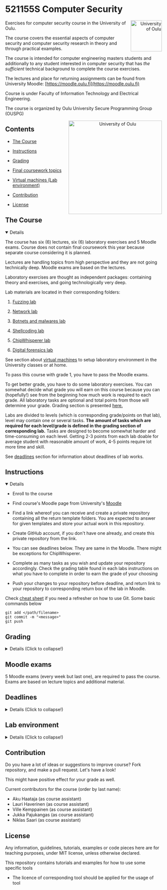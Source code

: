 # 521155S Computer Security

<p align="right">
<img src="lib/images/ouspglogo4.png" alt="University of Oulu" height="100px" align="right"/>
</p>

Exercises for computer security course in the University of Oulu.

The course covers the essential aspects of computer security and computer security research in theory and through practical examples.

The course is intended for computer engineering masters students and additionally to any student interested in computer security that has *the sufficient* technical background to complete the course exercises.

The lectures and place for returning assignments can be found from University Moodle: [https://moodle.oulu.fi](https://moodle.oulu.fi)

Course is under Faculty of Information Technology and Electrical Engineering.

The course is organized by Oulu University Secure Programming Group (OUSPG)

<p align="center">
<img src="lib/images/oulun yliopisto_logo_eng_black_rgb.png" alt="University of Oulu" height="300px" align="right"/>
</p>



## Contents

* [The Course](#The-Course)

* [Instructions](#Instructions)

* [Grading](#Grading)

* [Final coursework topics](#Final-coursework-topics)

* [Virtual machines (Lab environment)](#lab-environment)

* [Contribution](#Contribution)

* [License](#License)


## The Course

<details open><summary>Details</summary>


The course has six (6) lectures, six (6) laboratory exercises and 5 Moodle exams. Course does not contain final coursework this year because separate course considering it is planned.

Lectures are handling topics from high perspective and they are not going technically deep. Moodle exams are based on the lectures.

Laboratory exercises are thought as independent packages: containing theory and exercises, and going technologically very deep.

Lab materials are located in their corresponding folders: 

1. [Fuzzing lab](Lab1_Fuzzing)

2. [Network lab](Lab2_Network)

3. [Botnets and malwares lab](Lab3_Botnets_and_malwares)

4. [Shellcoding lab](Lab4_Introduction_to_Shellcoding)

5. [ChipWhisperer lab](Lab5_ChipWhisperer)

6. [Digital forensics lab](Lab6_Digital_Forensics)

See section about [virtual machines](#Virtual-machines) to setup laboratory environment in the University classes or at home.

To pass this course with grade 1, you have to pass the Moodle exams.

To get better grade, you have to do some laboratory exercises.
You can somewhat decide what grade you will earn on this course because you can (hopefully!) see from the beginning how much work is required to each grade.
All laboratory tasks are optional and total points from those will determine your grade. Grading section is presented [here.](#grading)

Labs are divided to levels (which is corresponding grade/points on that lab), level may contain one or several tasks.
**The amount of tasks which are required for each level/grade is defined in the grading section of corresponding lab.**
Tasks are designed to become somewhat harder and time-consuming on each level.
Getting 2-3 points from each lab doable for average student with reasonable amount of work, 4-5 points require lot more time and skill.

See [deadlines](#deadlines) section for information about deadlines of lab works.

</details>

## Instructions

<details open><summary>Details</summary>

 * Enroll to the course

 * Find course's Moodle page from University's [Moodle](https://moodle.oulu.fi/course/search.php?search=computer+security)
 
 * Find a link whereof you can receive and create a private repository containing all the return template folders. You are expected to answer for given templates and store your actual work in this repository. 

 * Create GitHub account, if you don't have one already, and create this private repository from the link.

 * You can see deadlines below. They are same in the Moodle. There might be exceptions for ChipWhisperer.

 * Complete as many tasks as you wish and update your repository accordingly. Check the grading table found in each labs instructions on what you have to complete in order to earn the grade of your choosing

 * Push your changes to your repository before deadline, and return link to your repository to corresponding return box of the lab in Moodle.


Check [cheat sheet](https://github.github.com/training-kit/downloads/github-git-cheat-sheet.pdf) if you need a refresher on how to use Git. Some basic commands below  
```git
git add </path/filename>
git commit -m "<message>"
git push
```

</details>


## Grading

<details><summary>Details (Click to collapse!)</summary>

  
As described earlier, you have to pass Moodle exams to pass the course. You can have higher grade by doing labworks.

You can get up to 5 points in each lab (Total 30 points). Grade is determined based on those points next.

Total Points|Total Grade
:-:|:-:
9+ | 2
15+ | 3
21+ | 4
27+ | 5

</details>

## Moodle exams

5 Moodle exams (every week but last one), are required to pass the course. Exams are based on lecture topics and additional material.

## Deadlines

<details><summary>Details (Click to collapse!)</summary>

  

Each week has deadline for corresponding lab exercise.

Course week|Lecture Topics|Laboratory|Deadline
:-:|:-:|:-:|:--:
1 | Introductory lecture, Computer Security in general, software and fuzz testing| Fuzzing | 14.09.2020, at 23:55
2 | Network security, risk | Network and websecurity | 21.09.2020, at 23:55
3 | Cybercrime, botnets, malware  | Botnets and malwares | 28.09.2020, at 23:55
4 | Software vulnerabilities and exploits | Shellcoding | 5.10.2020, at 23:55
5 | Hardware security | HW and side channels | 12.10.2020, at 23:55
6 | Production security, IoT security | Digital forensics| 19.10.2020, at 23:55



</details>


## Lab environment

<details><summary>Details (Click to collapse!)</summary>

Laboratory assignments utilize set of various tools and also handle potentially malicious files in Lab 3. Thus it is recommended to handle files in isolated environment, or at least the execution of tools happens in isolated environment at some level.

Straightforward solution for this are pre-configured virtual machines - if you have enough disk space and performance on your computer to use them. **For Windows users - this is the most convenient way.**

If you are already using Linux/macOS based operating system, the other option is to use specific tool called as [cincan-command](https://cincan.gitlab.io/cincan-command/).
It is wrapper for Docker to run different kind of tools in isolated matter. It makes installation of wide variety of tools easier while providing some level of isolation as well. The most of the tools used in exercises, are usable with it. It requires that Python 3.6+ and Docker are functioning in your system. Installation steps can be found from [documentation.](https://cincan.gitlab.io/cincan-command/installation.html)

If you want, you can install packages in normal way, or just to use provided virtual machine on Linux host as well.

### Virtual machines

Note: If you are using following virtual machines in your own pc, they are pre-configured with 4GB of RAM for VMware player. So if you have less than 8 GB of RAM in your pc, you might want to reduce this pre-configured RAM. 

Each lab utilizes one of the virtual machines below:

* Kali Linux - for shellcoding, fuzzing, web security and malware lab
  * User: kali
  * Password: kali

* ChipWhisperer Jupyter virtual machine
  * Both VMWare and VirtualBox versions available, more accurate information about setup on lab 5 page

**Direct download links for these machines are provided in the Moodle page!**

They are 7zip compressed. Run machine from *.vmx* file with VMware Player/VMware Workstation.

These virtual machines are located on the University network drive, in case download speed on direct URLs are slow.


## Classroom specific instructions (TS135/TS137/Any computer with VMware installed)

If you are in the University premises and can access to laboratory computer which has VMware installed.

### **Copy machine and run locally**

If you have enough space on your lab computer, and you are not too hesitated to start, recommended way is to copy virtual machine from network drive, and then start it locally. This way changes are not lost in shutdown.

You can mount network drive with following cmd command:

```
net use z: "\\kaappi\Virtuaalikoneet$"
```
If the domain `kaappi` is not found, try to use following instead:
```shell
net use z: "\\cifs.isi.oulu.fi\Virtuaalikoneet$" 
```


There should be now new Z: drive, named as Virtuaalikoneet$

And virtual machines are located in:

Virtuaalikoneet$ -> VMware -> CompSec

Copy selected virtual machine to C:\Temp folder.

Run machine from *.vmx* file, which ***does not*** say 'copy and run'.

When the virtual machine asks if you have copied or moved the machine, press __"I copied it"__.

## Getting virtual machines over Eduroam (University WLAN)

You can mount network drive into your own PC, if it has been connected to [Eduroam ](http://www.oulu.fi/ict/eduroam).

After you have successfully connected to network, you can mount network drive as following. If any credentials are asked, username is username@student.oulu.fi

### Windows
Open Windows cmd:

```shell
net use z: "\\kaappi\Virtuaalikoneet$"
```
Drive should be mounted after giving correct credentials.

If the domain `kaappi` is not found, try to use following instead:
```shell
net use z: "\\cifs.isi.oulu.fi\Virtuaalikoneet$" 
```

### Linux (Debian - based)
If you have mnt folder in root directory, and package *cifs-utils* is installed, you can:

```shell
sudo mount -t cifs //kaappi/Virtuaalikoneet$ /mnt/ -o user=username@student.oulu.fi
```
Depending on your versions, you might need to play with 'sec' -variable, for example Ubuntu 16.04 might require:
```shell
sudo mount -t cifs //kaappi/Virtuaalikoneet$ /mnt/ -o user=username@student.oulu.fi,sec=ntlm
```
Passwords should be prompted.

Virtual machines are located in:

Virtuaalikoneet$ -> VMware -> CompSec

#### Running the Virtual machines under QEMU (Linux host)
If you are using QEMU/KVM, you cannot directly load the .vmdk file to run the virtual machines as-is due to lack of support for split .vmdk files.

In order to combine the .vmdk disk parts into a format QEMU can load you need to convert them into a .qcow2 disk file using qemu-img: 
```shell
qemu-img convert Kali.vmdk Kali.qcow2
```

## Getting virtual machines remotely

If direct download URLs are not functioning for any reason and if you are not able to get in to University to copy virtual machines from network drive by using Lab computer, you can do it remotely as well.
This requires setting up *VPN - connection* to University network.
This can be acquired by following guidelines presented [here.](https://www.oulu.fi/ict/openvpn) OpenVPN software is being used.

After you have successfully connected to network, instructions are same as [here.](#getting-virtual-machines-over-eduroam-university-wlan)

</details>

## Contribution

Do you have a lot of ideas or suggestions to improve course?
Fork repository, and make a pull request. Let's have a look!

This might have positive effect for your grade as well.

Current contributors for the course (order by last name):

  * Aku Haataja (as course assistant)
  * Lauri Haverinen (as course assistant)
  * Ville Kemppainen (as course assistant)
  * Jukka Pajukangas (as course assistant)
  * Niklas Saari (as course assistant)

## License

Any information, guidelines, tutorials, examples or code pieces here are for teaching purposes, under MIT license, unless otherwise declared.

This repository contains tutorials and examples for how to use some specific tools

* The licence of corresponding tool should be applied for the usage of tool
